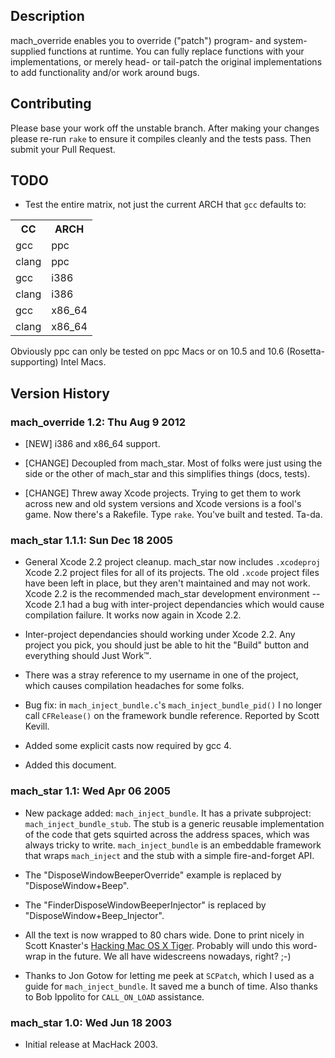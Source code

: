 ## Description

mach_override enables you to override ("patch") program- and system-supplied functions at runtime. You can fully replace functions with your implementations, or merely head- or tail-patch the original implementations to add functionality and/or work around bugs.

## Contributing

Please base your work off the unstable branch. After making your changes please re-run `rake` to ensure it compiles cleanly and the tests pass. Then submit your Pull Request.

## TODO

* Test the entire matrix, not just the current ARCH that `gcc` defaults to:

<table>
	<tr>
		<th>CC</th> <th>ARCH</th>
	</tr>
	<tr>
		<td>gcc</td> <td>ppc</td>
	</tr>
	<tr>
		<td>clang</td> <td>ppc</td>
	</tr>
	<tr>
		<td>gcc</td> <td>i386</td>
	</tr>
	<tr>
		<td>clang</td> <td>i386</td>
	</tr>
	<tr>
		<td>gcc</td> <td>x86_64</td>
	</tr>
	<tr>
		<td>clang</td> <td>x86_64</td>
	</tr>
</table>

Obviously ppc can only be tested on ppc Macs or on 10.5 and 10.6 (Rosetta-supporting) Intel Macs.

## Version History

### mach_override 1.2: Thu Aug 9 2012

* [NEW] i386 and x86_64 support.

* [CHANGE] Decoupled from mach_star. Most of folks were just using the side or the other of mach_star and this simplifies things (docs, tests).

* [CHANGE] Threw away Xcode projects. Trying to get them to work across new and old system versions and Xcode versions is a fool's game. Now there's a Rakefile. Type `rake`. You've built and tested. Ta-da.

### mach_star 1.1.1: Sun Dec 18 2005

* General Xcode 2.2 project cleanup. mach_star now includes `.xcodeproj` Xcode 2.2 project files for all of its projects. The old `.xcode` project files have been left in place, but they aren't maintained and may not work. Xcode 2.2 is the recommended mach_star development environment -- Xcode 2.1 had a bug with inter-project dependancies which would cause compilation failure. It works now again in Xcode 2.2.

* Inter-project dependancies should working under Xcode 2.2. Any project you pick, you should just be able to hit the "Build" button and everything should Just Work&trade;.

* There was a stray reference to my username in one of the project, which causes compilation headaches for some folks.

* Bug fix: in `mach_inject_bundle.c`'s `mach_inject_bundle_pid()` I no longer call `CFRelease()` on the framework bundle reference. Reported by Scott Kevill.

* Added some explicit casts now required by gcc 4.

* Added this document.

### mach_star 1.1: Wed Apr 06 2005

* New package added: `mach_inject_bundle`. It has a private subproject: `mach_inject_bundle_stub`. The stub is a generic reusable implementation of the code that gets squirted across the address spaces, which was always tricky to write. `mach_inject_bundle` is an embeddable framework that wraps `mach_inject` and the stub with a simple fire-and-forget API.

* The "DisposeWindowBeeperOverride" example is replaced by "DisposeWindow+Beep".

* The "FinderDisposeWindowBeeperInjector" is replaced by "DisposeWindow+Beep_Injector".

* All the text is now wrapped to 80 chars wide. Done to print nicely in Scott Knaster's [Hacking Mac OS X Tiger](http://www.amazon.com/exec/obidos/ASIN/076458345X). Probably will undo this word-wrap in the future. We all have widescreens nowadays, right? ;-)

* Thanks to Jon Gotow for letting me peek at `SCPatch`, which I used as a guide for `mach_inject_bundle`. It saved me a bunch of time. Also thanks to Bob Ippolito for `CALL_ON_LOAD` assistance.

### mach_star 1.0: Wed Jun 18 2003

* Initial release at MacHack 2003.